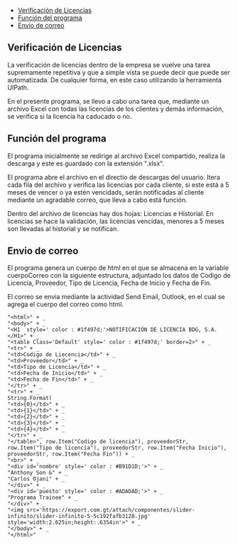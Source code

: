 - [Verificación de Licencias](#Verificación-de-Licencias)
- [Función del programa](#Función-del-programa)
- [Envio de correo](#Envio-de-correo)

## Verificación de Licencias

La verificación de licencias dentro de la empresa se vuelve una tarea supremamente repetitiva y que a simple vista se puede decir que puede ser automatizada. De cualquier forma, en este caso utilizando la herramienta UIPath.

En el presente programa, se llevo a cabo una tarea que, mediante un archivo Excel con todas las licencias de los clientes y demás información, se verifica si la licencia ha caducado o no.




## Función del programa

El programa inicialmente se redirige al archivo Excel compartido, realiza la descarga y este es guardado con la extensión ".xlsx".


El programa abre el archivo en el directio de descargas del usuario. Itera cada fila del archivo y verifica las licencias por cada cliente, si este está a 5 meses de vencer o ya estén vencidads, serán notificadas al cliente mediante un agradable correo, que lleva a cabo está función.

Dentro del archivo de licencias hay dos hojas: Licencias e Historial. En licencias se hace la validación, las licencias vencidas, menores a 5 meses son llevadas al historial y se notifican.

## Envio de correo

El programa genera un cuerpo de html en el que se almacena en la variable cuerpoCorreo con la siguiente estructura, adjuntado los datos de Codigo de Licencia, Proveedor, Tipo de Licencia, Fecha de Inicio y Fecha de Fin.

El correo se envia mediante la actividad Send Email, Outlook, en el cual se agrega el cuerpo del correo como html.

    "<html>" + _
    "<body>" + _
    "<H1  style=' color : #1f497d;'>NOTIFICACIÓN DE LICENCIA BDG, S.A.</H1>" + _
    "<table Class='Default' style=' color : #1f497d;' border=2>" + _
    "<tr>" + _
    "<td>Codigo de Liecencia</td>" + _
    "<td>Proveedor</td>" + _
    "<td>Tipo de Licencia</td>" + _
    "<td>Fecha de Inicio</td>" + _
    "<td>Fecha de Fin</td>" + _
    "</tr>" + _
    "<tr>" + _
    String.Format( 
    "<td>{0}</td>" + _
    "<td>{1}</td>" + _
    "<td>{2}</td>" + _
    "<td>{3}</td>" + _
    "<td>{4}</td>" + _
    "</tr>" + _
    "</table>", row.Item("Codigo de licencia"), proveedorStr, row.Item("Tipo de licencia"), proveedorStr, row.Item("Fecha Inicio"), proveedorStr, row.Item("Fecha Fin")) + _
    "<br>" + _
    "<div id='nombre' style=' color : #B91D1D;'>" + _
    "Anthony Son &" + _
    "Carlos Ojani" + _
    "</div>" + _
    "<div id='puesto' style=' color : #ADADAD;'>" + _
    "Programa Trainee" + _
    "</div>" + _
    "<img src='https://export.com.gt/attach/componentes/slider-infinito/slider-infinito-5-5c192fafb3128.jpg' style='width:2.625in;height:.6354in'>" + _
    "</body>" + _
    "</html>"